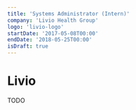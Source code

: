 ```yaml
---
title: 'Systems Administrator (Intern)'
company: 'Livio Health Group'
logo: 'livio-logo'
startDate: '2017-05-08T00:00'
endDate: '2018-05-25T00:00'
isDraft: true
---
```


# Livio

TODO
